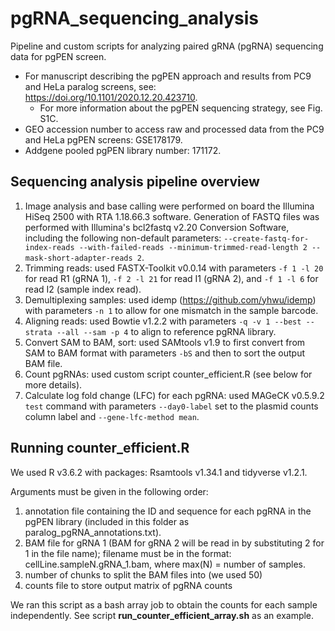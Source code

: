 # pgRNA_sequencing_analysis
Pipeline and custom scripts for analyzing paired gRNA (pgRNA) sequencing data for pgPEN screen.
* For manuscript describing the pgPEN approach and results from PC9 and HeLa paralog screens, see: https://doi.org/10.1101/2020.12.20.423710.
  * For more information about the pgPEN sequencing strategy, see Fig. S1C.
* GEO accession number to access raw and processed data from the PC9 and HeLa pgPEN screens: GSE178179.
* Addgene pooled pgPEN library number: 171172.


## Sequencing analysis pipeline overview
1. Image analysis and base calling were performed on board the Illumina HiSeq 2500 with RTA 1.18.66.3 software. Generation of FASTQ files was performed with Illumina's bcl2fastq v2.20 Conversion Software, including the following non-default parameters:  `--create-fastq-for-index-reads --with-failed-reads --minimum-trimmed-read-length 2 --mask-short-adapter-reads 2`.
2. Trimming reads: used FASTX-Toolkit v0.0.14 with parameters `-f 1 -l 20` for read R1 (gRNA 1), `-f 2 -l 21` for read I1 (gRNA 2), and `-f 1 -l 6` for read I2 (sample index read).
3. Demultiplexing samples: used idemp (https://github.com/yhwu/idemp) with parameters `-n 1` to allow for one mismatch in the sample barcode.
4. Aligning reads: used Bowtie v1.2.2 with parameters `-q -v 1 --best --strata --all --sam -p 4` to align to reference pgRNA library.
5. Convert SAM to BAM, sort: used SAMtools v1.9 to first convert from SAM to BAM format with parameters `-bS` and then to sort the output BAM file.
6. Count pgRNAs: used custom script counter_efficient.R (see below for more details).
7. Calculate log fold change (LFC) for each pgRNA: used MAGeCK v0.5.9.2 `test` command with parameters `--day0-label` set to the plasmid counts column label and `--gene-lfc-method mean`.

## Running counter_efficient.R
We used R v3.6.2 with packages: Rsamtools v1.34.1 and tidyverse v1.2.1.

Arguments must be given in the following order:
1. annotation file containing the ID and sequence for each pgRNA in the pgPEN library (included in this folder as paralog_pgRNA_annotations.txt).
2. BAM file for gRNA 1 (BAM for gRNA 2 will be read in by substituting 2 for 1 in the file name); filename must be in the format: cellLine.sampleN.gRNA_1.bam, where max(N) = number of samples.
3. number of chunks to split the BAM files into (we used 50)
4. counts file to store output matrix of pgRNA counts

We ran this script as a bash array job to obtain the counts for each sample independently. See script **run_counter_efficient_array.sh** as an example.
